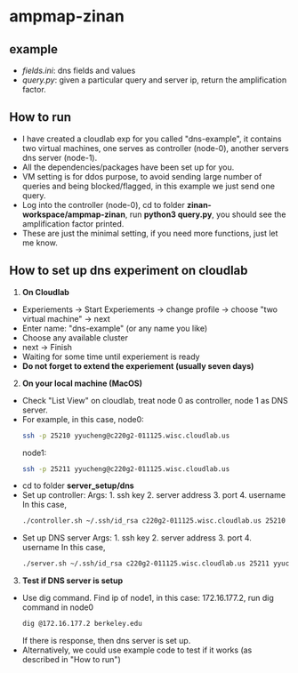 # ampmap-zinan
## example
- *fields.ini*: dns fields and values
- *query.py*: given a particular query and server ip, return the amplification factor.

## How to run
- I have created a cloudlab exp for you called "dns-example", it contains two virtual machines, one serves as controller (node-0), another servers dns server (node-1).
- All the dependencies/packages have been set up for you. 
- VM setting is for ddos purpose, to avoid sending large number of queries and being blocked/flagged, in this example we just send one query.
- Log into the controller (node-0), cd to folder **zinan-workspace/ampmap-zinan**, run **python3 query.py**, you should see the amplification factor printed.
- These are just the minimal setting, if you need more functions, just let me know.

## How to set up dns experiment on cloudlab
1. **On Cloudlab**
  * Experiements -> Start Experiements -> change profile -> choose "two virtual machine" -> next
  * Enter name: "dns-example" (or any name you like)
  * Choose any available cluster
  * next -> Finish
  * Waiting for some time until experiement is ready
  * **Do not forget to extend the experiement (usually seven days)**
2. **On your local machine (MacOS)**
  * Check "List View" on cloudlab, treat node 0 as controller, node 1 as DNS server.
  * For example, in this case, node0: 
    ```sh
    ssh -p 25210 yyucheng@c220g2-011125.wisc.cloudlab.us 
    ```
    node1:
    ```sh
    ssh -p 25211 yyucheng@c220g2-011125.wisc.cloudlab.us
    ```
  * cd to folder **server_setup/dns**
  * Set up controller:
    Args:
        1. ssh key
        2. server address
        3. port
        4. username
    In this case,
    ```sh
    ./controller.sh ~/.ssh/id_rsa c220g2-011125.wisc.cloudlab.us 25210 yyucheng
    ```
  * Set up DNS server
    Args:
        1. ssh key
        2. server address
        3. port
        4. username
    In this case,
    ```sh
    ./server.sh ~/.ssh/id_rsa c220g2-011125.wisc.cloudlab.us 25211 yyucheng
    ```
3. **Test if DNS server is setup**
  * Use dig command. Find ip of node1, in this case: 172.16.177.2, run dig command in node0
    ```sh
    dig @172.16.177.2 berkeley.edu
    ```
    If there is response, then dns server is set up.
  * Alternatively, we could use example code to test if it works (as described in "How to run")